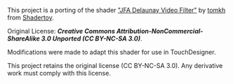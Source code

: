 This project is a porting of the shader ["JFA Delaunay Video Filter"](https://www.shadertoy.com/view/ldV3Wc) by [tomkh](https://www.shadertoy.com/user/tomkh) from [Shadertoy](https://www.shadertoy.com/).  

Original License: _**Creative Commons Attribution-NonCommercial-ShareAlike 3.0 Unported (CC BY-NC-SA 3.0)**_.

Modifications were made to adapt this shader for use in TouchDesigner.

This project retains the original license (CC BY-NC-SA 3.0). Any derivative work must comply with this license.
